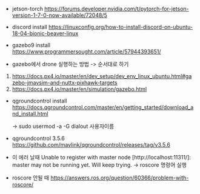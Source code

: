 - jetson-torch
https://forums.developer.nvidia.com/t/pytorch-for-jetson-version-1-7-0-now-available/72048/5

- discord install
https://linuxconfig.org/how-to-install-discord-on-ubuntu-18-04-bionic-beaver-linux

- gazebo9 install
https://www.programmersought.com/article/57944393651/

- gazebo에서 drone 실행하는 방법 -> 순서대로 하기
1. https://docs.px4.io/master/en/dev_setup/dev_env_linux_ubuntu.html#gazebo-jmavsim-and-nuttx-pixhawk-targets
2. https://docs.px4.io/master/en/simulation/gazebo.html

- qgroundcontrol install
https://docs.qgroundcontrol.com/master/en/getting_started/download_and_install.html
 
     -> sudo usermod -a -G dialout 사용자이름
 
- qgroundcontrol 3.5.6
 https://github.com/mavlink/qgroundcontrol/releases/tag/v3.5.6

- 이 에러 날때
Unable to register with master node [http://localhost:11311/]: master may not be running yet. Will keep trying.
     -> roscore 명령어 실행

- roscore 안될 때
https://answers.ros.org/question/60366/problem-with-roscore/
